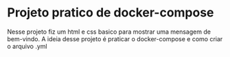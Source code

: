 # Projeto pratico de docker-compose

Nesse projeto fiz um html e css basico para mostrar uma mensagem de bem-vindo. A ideia desse projeto é praticar o docker-compose e como criar o arquivo .yml 
